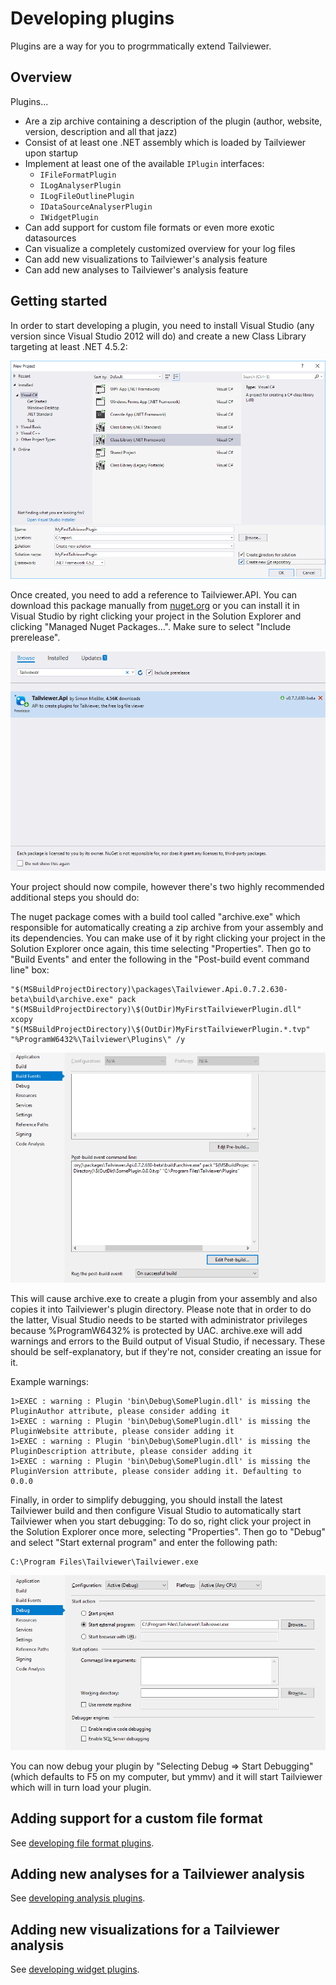 # Developing plugins

Plugins are a way for you to progrmmatically extend Tailviewer.

## Overview

Plugins...

- Are a zip archive containing a description of the plugin (author, website, version, description and all that jazz)
- Consist of at least one .NET assembly which is loaded by Tailviewer upon startup
- Implement at least one of the available `IPlugin` interfaces:
   - `IFileFormatPlugin`
   - `ILogAnalyserPlugin`
   - `ILogFileOutlinePlugin`
   - `IDataSourceAnalyserPlugin`
   - `IWidgetPlugin`
- Can add support for custom file formats or even more exotic datasources
- Can visualize a completely customized overview for your log files
- Can add new visualizations to Tailviewer's analysis feature
- Can add new analyses to Tailviewer's analysis feature

## Getting started

In order to start developing a plugin, you need to install Visual Studio (any version since Visual Studio 2012 will do)
and create a new Class Library targeting at least .NET 4.5.2:

![Creating a project in Visual Studio](CreateProject.png?raw=true)

Once created, you need to add a reference to Tailviewer.API. You can download this package manually from [nuget.org](https://www.nuget.org/packages/tailviewer.api/) or
you can install it in Visual Studio by right clicking your project in the Solution Explorer and clicking "Managed Nuget Packages...". Make sure
to select "Include prerelease".

![Installing the nuget package in Visual Studio](NugetPackage.png?raw=true)

Your project should now compile, however there's two highly recommended additional steps you should do:

The nuget package comes with a build tool called "archive.exe" which responsible for automatically creating a zip archive from your assembly and its dependencies.
You can make use of it by right clicking your project in the Solution Explorer once again, this time selecting "Properties". Then go to "Build Events" and enter the
following in the "Post-build event command line" box:

```
"$(MSBuildProjectDirectory)\packages\Tailviewer.Api.0.7.2.630-beta\build\archive.exe" pack "$(MSBuildProjectDirectory)\$(OutDir)MyFirstTailviewerPlugin.dll"
xcopy "$(MSBuildProjectDirectory)\$(OutDir)MyFirstTailviewerPlugin.*.tvp" "%ProgramW6432%\Tailviewer\Plugins\" /y
```

![Configuring the post-build event](BuildEvents.png?raw=true)

This will cause archive.exe to create a plugin from your assembly and also copies it into Tailviewer's plugin directory. Please note that in order to do the latter, Visual Studio needs to be started
with administrator privileges because %ProgramW6432% is protected by UAC.  archive.exe will add warnings and errors to the Build output of Visual Studio, if necessary. These should be self-explanatory,
but if they're not, consider creating an issue for it.

Example warnings:
```
1>EXEC : warning : Plugin 'bin\Debug\SomePlugin.dll' is missing the PluginAuthor attribute, please consider adding it
1>EXEC : warning : Plugin 'bin\Debug\SomePlugin.dll' is missing the PluginWebsite attribute, please consider adding it
1>EXEC : warning : Plugin 'bin\Debug\SomePlugin.dll' is missing the PluginDescription attribute, please consider adding it
1>EXEC : warning : Plugin 'bin\Debug\SomePlugin.dll' is missing the PluginVersion attribute, please consider adding it. Defaulting to 0.0.0
```

Finally, in order to simplify debugging, you should install the latest Tailviewer build and then configure Visual Studio to automatically start Tailviewer when you start debugging:
To do so, right click your project in the Solution Explorer once more, selecting "Properties". Then go to "Debug" and select "Start external program" and enter the following path:

```
C:\Program Files\Tailviewer\Tailviewer.exe
```

![Configuration debugger](DebugSettings.png?raw=true)

You can now debug your plugin by "Selecting Debug => Start Debugging" (which defaults to F5 on my computer, but ymmv) and it will start Tailviewer which will in turn load your plugin.

## Adding support for a custom file format

See [developing file format plugins](DevelopingFileFormatPlugins.md).

## Adding new analyses for a Tailviewer analysis

See [developing analysis plugins](DevelopingAnalysisPlugins.md).

## Adding new visualizations for a Tailviewer analysis

See [developing widget plugins](DevelopingWidgetPlugins.md).

